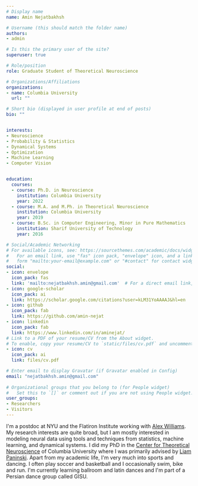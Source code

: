 ```yaml
---
# Display name
name: Amin Nejatbakhsh

# Username (this should match the folder name)
authors:
- admin

# Is this the primary user of the site?
superuser: true

# Role/position
role: Graduate Student of Theoretical Neuroscience

# Organizations/Affiliations
organizations:
- name: Columbia University
  url: ""

# Short bio (displayed in user profile at end of posts)
bio: ""


interests:
- Neuroscience
- Probability & Statistics
- Dynamical Systems
- Optimization
- Machine Learning
- Computer Vision


education:
  courses:
  - course: Ph.D. in Neuroscience
    institution: Columbia University
    year: 2022
  - course: M.A. and M.Ph. in Theoretical Neuroscience
    institution: Columbia University
    year: 2019
  - course: B.Sc. in Computer Engineering, Minor in Pure Mathematics
    institution: Sharif University of Technology
    year: 2016

# Social/Academic Networking
# For available icons, see: https://sourcethemes.com/academic/docs/widgets/#icons
#   For an email link, use "fas" icon pack, "envelope" icon, and a link in the
#   form "mailto:your-email@example.com" or "#contact" for contact widget.
social:
- icon: envelope
  icon_pack: fas
  link: 'mailto:nejatbakhsh.amin@gmail.com'  # For a direct email link, use "mailto:test@example.org".
- icon: google-scholar
  icon_pack: ai
  link: https://scholar.google.com/citations?user=kLM31YoAAAAJ&hl=en
- icon: github
  icon_pack: fab
  link: https://github.com/amin-nejat
- icon: linkedin
  icon_pack: fab
  link: https://www.linkedin.com/in/aminejat/
# Link to a PDF of your resume/CV from the About widget.
# To enable, copy your resume/CV to `static/files/cv.pdf` and uncomment the lines below.  
- icon: cv
  icon_pack: ai
  link: files/cv.pdf

# Enter email to display Gravatar (if Gravatar enabled in Config)
email: "nejatbakhsh.amin@gmail.com"
  
# Organizational groups that you belong to (for People widget)
#   Set this to `[]` or comment out if you are not using People widget.  
user_groups:
- Researchers
- Visitors
---
```


I'm a postdoc at NYU and the Flatiron Institute working with <a href="http://neurostatslab.org/">Alex Williams</a>. My research interests are quite broad, but I am mostly interested in modeling neural data using tools and techniques from statistics, machine learning, and dynamical systems. I did my PhD in the <a href="https://ctn.zuckermaninstitute.columbia.edu/">Center for Theoretical Neuroscience</a> of Columbia University where I was primarily advised by <a href="http://www.stat.columbia.edu/~liam/">Liam Paninski</a>. Apart from my academic life, I'm very much into sports and dancing. I often play soccer and basketball and I occasionally swim, bike and run. I'm currently learning ballroom and latin dances and I'm part of a Persian dance group called GISU.